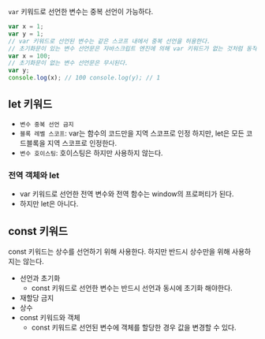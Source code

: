 `var` 키워드로 선언한 변수는 중복 선언이 가능하다.

```jsx
var x = 1;
var y = 1;
// var 키워드로 선언된 변수는 같은 스코프 내에서 중복 선언을 허용한다.
// 초기화문이 있는 변수 선언문은 자바스크립트 엔진에 의해 var 키워드가 없는 것처럼 동작한다. 
var x = 100;
// 초기화문이 없는 변수 선언문은 무시된다.
var y;
console.log(x); // 100 console.log(y); // 1
```

## let 키워드

- `변수 중복 선언 금지`
- `블록 레벨 스코프`: var는 함수의 코드만을 지역 스코프로 인정 하지만,  let은 모든 코드블록을 지역 스코프로 인정한다.
- `변수 호이스팅`: 호이스팅은 하지만 사용하지 않는다.

### 전역 객체와 let

- var 키워드로 선언한 전역 변수와 전역 함수는 window의 프로퍼티가 된다.
- 하지만 let은 아니다.

## const 키워드

const 키워드는 상수를 선언하기 위해 사용한다. 하지만 반드시 상수만을 위해 사용하지는 않는다.

- 선언과 초기화
    - const 키워드로 선언한 변수는 반드시 선언과 동시에 초기화 해야한다.
- 재할당 금지
- 상수
- const 키워드와 객체
    - const 키워드로 선언된 변수에 객체를 할당한 경우 값을 변경할 수 있다.